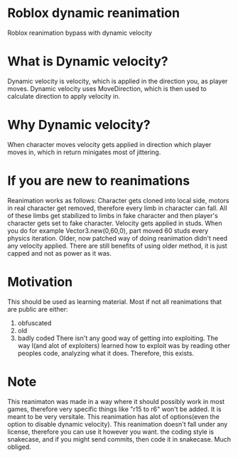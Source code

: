 # Roblox dynamic reanimation
Roblox reanimation bypass with dynamic velocity

# What is Dynamic velocity?
Dynamic velocity is velocity, which is applied in the direction you, as player moves.
Dynamic velocity uses MoveDirection, which is then used to calculate direction to apply
velocity in.

# Why Dynamic velocity?
When character moves velocity gets applied in direction which player moves in, which in return
minigates most of jittering.

# If you are new to reanimations
Reanimation works as follows: Character gets cloned into local side, motors in real character get removed,
therefore every limb in character can fall. All of these limbs get stabilized to limbs in fake character
and then player's character gets set to fake character.
Velocity gets applied in studs. When you do for example Vector3.new(0,60,0), part moved 60 studs
every physics iteration.
Older, now patched way of doing reanimation didn't need any velocity applied. There are still benefits
of using older method, it is just capped and not as power as it was.

# Motivation
This should be used as learning material. Most if not all reanimations that are public are either:
1. obfuscated
2. old
3. badly coded
There isn't any good way of getting into exploiting. The way I(and alot of exploiters) learned
how to exploit was by reading other peoples code, analyzing what it does. Therefore, this exists.

# Note
This reanimaton was made in a way where it should possibly work in most games, therefore
very specific things like "r15 to r6" won't be added. It is meant to be very versitale.
This reanimation has alot of options(even the option to disable dynamic velocity).
This reanimation doesn't fall under any license, therefore you can use it however you want.
the coding style is snakecase, and if you might send commits, then code it in snakecase.
Much obliged.
